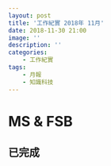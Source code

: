 ```yaml
---
layout: post
title: '工作紀實 2018年 11月'
date: 2018-11-30 21:00
image: ''
description: ''
categories:
    - 工作紀實
tags:
    - 月報
    - 知識科技
---
```


# MS & FSB

## 已完成
